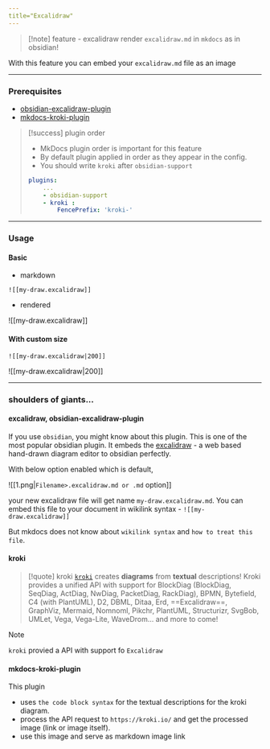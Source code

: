 ```yaml
---
title="Excalidraw"
---
```

 
> [!note]  feature - excalidraw
> render `excalidraw.md` in `mkdocs` as in obsidian!

With this feature you can embed your `excalidraw.md` file as an image

---

### Prerequisites

- [obsidian-excalidraw-plugin](https://github.com/zsviczian/obsidian-excalidraw-plugin)
- [mkdocs-kroki-plugin](https://github.com/AVATEAM-IT-SYSTEMHAUS/mkdocs-kroki-plugin)

> [!success] plugin order
> * MkDocs plugin order is important for this feature
> * By default plugin applied in order as they appear in the config.
> * You should write `kroki` after `obsidian-support`
>  
>  ```yaml title="mkdocs.yml"
>  plugins:
>      ...
>      - obsidian-support
>      - kroki :
>          FencePrefix: 'kroki-'
>  ```

---

### Usage

#### Basic

- markdown

`![[my-draw.excalidraw]]`

- rendered

![[my-draw.excalidraw]]

#### With custom size

`![[my-draw.excalidraw|200]]`

![[my-draw.excalidraw|200]]

---

### shoulders of giants...

#### excalidraw, obsidian-excalidraw-plugin

If you use `obsidian`, you might know about this plugin. This is one of the most popular obsidian plugin. It embeds the [excalidraw](https://excalidraw.com/) - a web based hand-drawn diagram editor to obsidian perfectly.

With below option enabled which is default,

![[1.png|`Filename>.excalidraw.md or .md` option]]

your new excalidraw file will get name `my-draw.excalidraw.md`. You can embed this file to your document in wikilink syntax - `![[my-draw.excalidraw]]`

But mkdocs does not know about `wikilink syntax` and `how to treat this file`.

#### kroki

> [!quote] kroki
> [`kroki`](https://kroki.io/) creates **diagrams** from **textual** descriptions!
> Kroki provides a unified API with support for BlockDiag (BlockDiag, SeqDiag, ActDiag, NwDiag, PacketDiag, RackDiag), BPMN, Bytefield, C4 (with PlantUML), D2, DBML, Ditaa, Erd, ==Excalidraw==, GraphViz, Mermaid, Nomnoml, Pikchr, PlantUML, Structurizr, SvgBob, UMLet, Vega, Vega-Lite, WaveDrom... and more to come!

> [!note]
> `kroki` provied a API with support fo `Excalidraw`

#### mkdocs-kroki-plugin

This plugin 
- uses `the code block syntax` for the textual descriptions for the kroki diagram. 
- process the API request to `https://kroki.io/` and get the processed image (link or image itself).
- use this image and serve as markdown image link